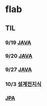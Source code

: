 # flab

## TIL
### 9/19 [JAVA](https://github.com/kps990515/flab/tree/master/919)
### 9/20 [JAVA](https://github.com/kps990515/flab/tree/master/920)
### 9/27 [JAVA](https://github.com/kps990515/flab/tree/master/927)
### 10/3 [설계전지식](https://github.com/kps990515/flab/tree/master/1003)
### [JPA](https://github.com/kps990515/flab/tree/master/jpa)